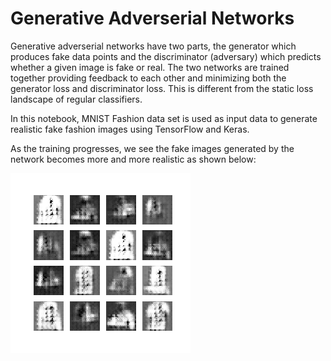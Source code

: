 # Generative Adverserial Networks

Generative adverserial networks have two parts, the generator which produces fake data points and the discriminator (adversary) which predicts whether a given image is fake or real. The two networks are trained together providing feedback to each other and minimizing both the generator loss and discriminator loss. This is different from the static loss landscape of regular classifiers. 


In this notebook, MNIST Fashion data set is used as input data to generate realistic fake fashion images using TensorFlow and Keras.

As the training progresses, we see the fake images generated by the network becomes more and more realistic as shown below:

![](dcgan.gif)
